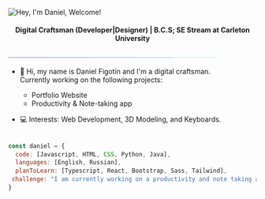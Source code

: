 <img src="https://readme-typing-svg.demolab.com?font=Operator+Mono&size=37&duration=2800&pause=2000&color=FAFAFA&center=true&vCenter=true&width=940&height=50&lines=Hey%2C+I'm+Daniel,+Welcome+to+my+Profile!" align="middle" alt="Hey, I'm Daniel, Welcome!">

<div align="center">
<h4>Digital Craftsman (Developer|Designer) | B.C.S; SE Stream at Carleton University</h4>
<img  src="assets/borderseperator.gif">

</div>
    
* 👋 Hi, my name is Daniel Figotin and I'm a digital craftsman. <br>
    Currently working on the following projects:
    - Portfolio Website <br>
    - Productivity & Note-taking app <br>

* 💻 Interests: Web Development, 3D Modeling, and Keyboards. <br><br>

```javascript
const daniel = {
  code: [Javascript, HTML, CSS, Python, Java],
  languages: [English, Russian],
  planToLearn: [Typescript, React, Bootstrap, Sass, Tailwind],
 challenge: "I am currently working on a productivity and note taking app"
}
```



